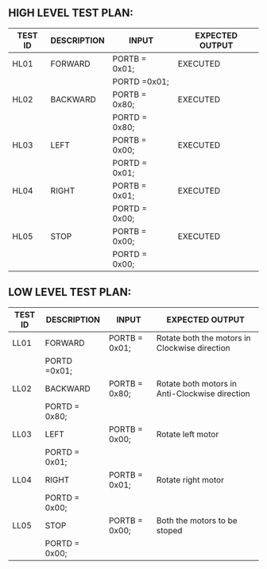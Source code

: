 
## HIGH LEVEL TEST PLAN:

|TEST ID      |DESCRIPTION	       |INPUT |  EXPECTED OUTPUT|
|----------|-------------------|-------|-----|
|HL01      |FORWARD  	   |PORTB = 0x01;| EXECUTED |
|          |                |PORTD =0x01;|  |
|HL02      |BACKWARD         |PORTB = 0x80;|EXECUTED |
|	|             |PORTD = 0x80;|   |
|HL03      |LEFT	       |PORTB = 0x00;|EXECUTED |
|          |                 |PORTD = 0x01;|      |
|HL04      |RIGHT	       |PORTB = 0x01;|EXECUTED |
|          |		        |PORTD = 0x00;|     |
|HL05      |STOP	       |PORTB = 0x00;|EXECUTED |
|          |		       |PORTD = 0x00;|     |


## LOW LEVEL TEST PLAN:

|TEST ID       |DESCRIPTION	    |INPUT| EXPECTED OUTPUT|
|------------|------------------|-------|------------|
|LL01      |FORWARD  	   |PORTB = 0x01;| Rotate both the motors in  Clockwise direction |
                           |PORTD =0x01;|
|LL02      |BACKWARD         |PORTB = 0x80;|Rotate both motors in  Anti-Clockwise direction|
		             |PORTD = 0x80;|
|LL03      |LEFT	       |PORTB = 0x00;|Rotate left motor|
		              |PORTD = 0x01;|
|LL04      |RIGHT	       |PORTB = 0x01;|Rotate right motor|
		               |PORTD = 0x00;|
|LL05      |STOP	       |PORTB = 0x00;|Both the motors to be stoped|
		                |PORTD = 0x00;|

